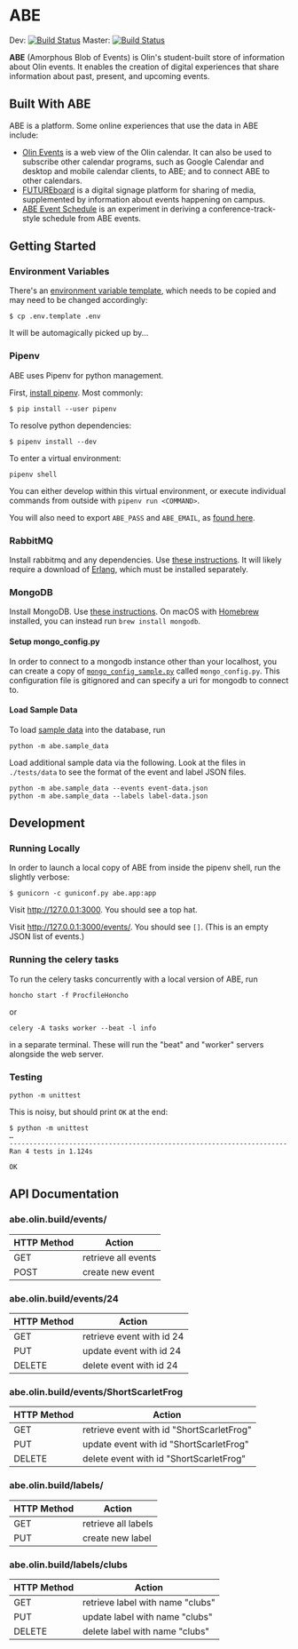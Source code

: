 # ABE

Dev: [![Build Status](https://travis-ci.org/olinlibrary/ABE.svg?branch=dev)](https://travis-ci.org/olinlibrary/ABE/branches)
Master: [![Build Status](https://travis-ci.org/olinlibrary/ABE.svg?branch=master)](https://travis-ci.org/olinlibrary/ABE/branches)

**ABE** (Amorphous Blob of Events) is Olin's student-built store of information
about Olin events. It enables the creation of digital experiences that share
information about past, present, and upcoming events.

## Built With ABE

ABE is a platform. Some online experiences that use the data in ABE include:

* [Olin Events](https://github.com/olinlibrary/abe-web) is a web view of the
  Olin calendar. It can also be used to subscribe other calendar programs, such
  as Google Calendar and desktop and mobile calendar clients, to ABE; and to
  connect ABE to other calendars.
* [FUTUREboard](https://github.com/olinlibrary/futureboard)  is a digital
  signage platform for sharing of media, supplemented by information about
  events happening on campus.
* [ABE Event Schedule](https://github.com/osteele/abe-event-schedule) is an
  experiment in deriving a conference-track-style schedule from ABE events.

## Getting Started

### Environment Variables

There's an [environment variable template](.env.template), which needs to be copied and may need to be changed accordingly:

```shell
$ cp .env.template .env
```

It will be automagically picked up by...

### Pipenv

ABE uses Pipenv for python management.

First, [install pipenv](http://docs.python-guide.org/en/latest/dev/virtualenvs/#installing-pipenv). Most commonly:

```shell
$ pip install --user pipenv
```

To resolve python dependencies:

```shell
$ pipenv install --dev
```

To enter a virtual environment:

```shell
pipenv shell
```

You can either develop within this virtual environment, or execute individual commands from outside with `pipenv run <COMMAND>`.

You will also need to export `ABE_PASS` and `ABE_EMAIL`, as [found here](https://docs.google.com/document/d/1CZ45xYT33sTi5xpFJF8BkEeniCRszaxcfwiBmvMdmbk/edit).

### RabbitMQ

Install rabbitmq and any dependencies. Use [these instructions](http://www.rabbitmq.com/download.html). It will likely require a download of [Erlang](https://packages.erlang-solutions.com/erlang/), which must be installed separately.

### MongoDB

Install MongoDB. Use [these
instructions](https://docs.mongodb.com/getting-started/shell/installation/). On
macOS with [Homebrew](https://brew.sh/) installed, you can instead run `brew install mongodb`.

#### Setup mongo_config.py

In order to connect to a mongodb instance other than your localhost, you can create a copy of [`mongo_config_sample.py`](abe/mongo_config_sample.py) called `mongo_config.py`.
This configuration file is gitignored and can specify a uri for mongodb to connect to.

#### Load Sample Data

To load [sample data](abe/sample_data.py) into the database, run

```shell
python -m abe.sample_data
```

Load additional sample data via the following. Look at the files in
 `./tests/data` to see the format of the event and label JSON files.

```shell
python -m abe.sample_data --events event-data.json
python -m abe.sample_data --labels label-data.json
```

## Development

### Running Locally

In order to launch a local copy of ABE from inside the pipenv shell, run the slightly verbose:

```shell
$ gunicorn -c guniconf.py abe.app:app
```

Visit <http://127.0.0.1:3000>. You should see a top hat.

Visit <http://127.0.0.1:3000/events/>. You should see `[]`. (This is an empty
JSON list of events.)

### Running the celery tasks

To run the celery tasks concurrently with a local version of ABE, run

```shell
honcho start -f ProcfileHoncho
```

or

```shell
celery -A tasks worker --beat -l info
```

in a separate terminal. These will run the "beat" and "worker" servers alongside the web server.

### Testing

`python -m unittest`

This is noisy, but should print `OK` at the end:

```shell
$ python -m unittest
…
----------------------------------------------------------------------
Ran 4 tests in 1.124s

OK
```

## API Documentation

### abe.olin.build/events/

| HTTP Method | Action              |
|-------------|---------------------|
| GET         | retrieve all events |
| POST        | create new event    |

### abe.olin.build/events/24

| HTTP Method | Action                    |
|-------------|---------------------------|
| GET         | retrieve event with id 24 |
| PUT         | update event with id 24   |
| DELETE      | delete event with id 24   |

### abe.olin.build/events/ShortScarletFrog

| HTTP Method | Action                                    |
|-------------|-------------------------------------------|
| GET         | retrieve event with id "ShortScarletFrog" |
| PUT         | update event with id "ShortScarletFrog"   |
| DELETE      | delete event with id "ShortScarletFrog"   |

### abe.olin.build/labels/

| HTTP Method | Action              |
|-------------|---------------------|
| GET         | retrieve all labels |
| PUT         | create new label    |

### abe.olin.build/labels/clubs

| HTTP Method | Action                           |
|-------------|----------------------------------|
| GET         | retrieve label with name "clubs" |
| PUT         | update label with name "clubs"   |
| DELETE      | delete label with name "clubs"   |
